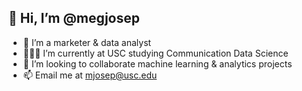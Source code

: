 ## 👋 Hi, I’m @megjosep
- 👀 I’m a marketer & data analyst
- 👩🏻‍🎓 I’m currently at USC studying Communication Data Science
- 💞️ I’m looking to collaborate machine learning & analytics projects
- 📫 Email me at mjosep@usc.edu

<!---
megjosep/megjosep is a ✨ special ✨ repository because its `README.md` (this file) appears on your GitHub profile.
You can click the Preview link to take a look at your changes.
--->

